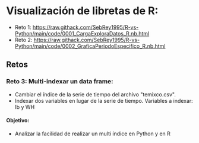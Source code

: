 # Visualización de libretas de R:
* Reto 1: https://raw.githack.com/SebRey1995/R-vs-Python/main/code/0001_CargaExploraDatos_R.nb.html
* Reto 2: https://raw.githack.com/SebRey1995/R-vs-Python/main/code/0002_GraficaPeriodoEspecifico_R.nb.html

## Retos
### Reto 3: Multi-indexar un data frame:
* Cambiar el índice de la serie de tiempo del archivo "temixco.csv".
* Indexar dos variables en lugar de la serie de tiempo. Variables a indexar: Ib y WH
#### Objetivo:
* Analizar la facilidad de realizar un multi índice en Python y en R

